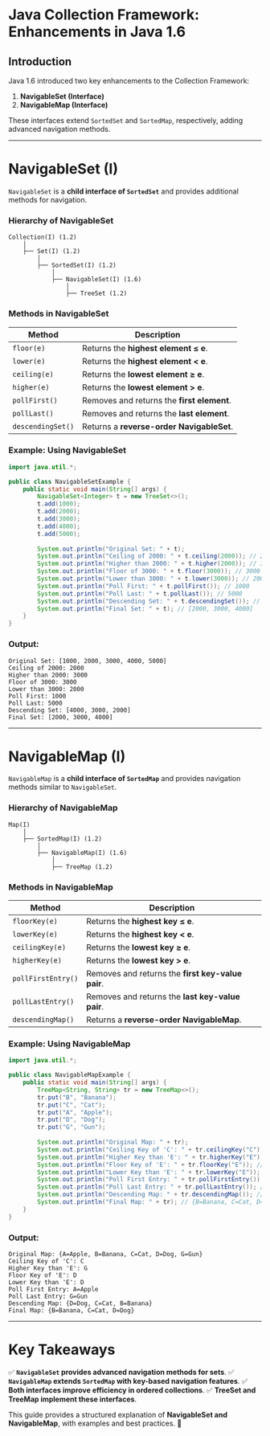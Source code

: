 # **Java Collection Framework: Enhancements in Java 1.6**

## **Introduction**
Java 1.6 introduced two key enhancements to the Collection Framework:
1. **NavigableSet (Interface)**
2. **NavigableMap (Interface)**

These interfaces extend `SortedSet` and `SortedMap`, respectively, adding advanced navigation methods.

---
# **NavigableSet (I)**
`NavigableSet` is a **child interface of `SortedSet`** and provides additional methods for navigation.

### **Hierarchy of NavigableSet**
```
Collection(I) (1.2)
    │
    ├── Set(I) (1.2)
        │
        ├── SortedSet(I) (1.2)
            │
            ├── NavigableSet(I) (1.6)
                │
                ├── TreeSet (1.2)
```

### **Methods in NavigableSet**
| Method | Description |
|--------|-------------|
| `floor(e)` | Returns the **highest element ≤ e**. |
| `lower(e)` | Returns the **highest element < e**. |
| `ceiling(e)` | Returns the **lowest element ≥ e**. |
| `higher(e)` | Returns the **lowest element > e**. |
| `pollFirst()` | Removes and returns the **first element**. |
| `pollLast()` | Removes and returns the **last element**. |
| `descendingSet()` | Returns a **reverse-order NavigableSet**. |

### **Example: Using NavigableSet**
```java
import java.util.*;

public class NavigableSetExample {
    public static void main(String[] args) {
        NavigableSet<Integer> t = new TreeSet<>();
        t.add(1000);
        t.add(2000);
        t.add(3000);
        t.add(4000);
        t.add(5000);
        
        System.out.println("Original Set: " + t);
        System.out.println("Ceiling of 2000: " + t.ceiling(2000)); // 2000
        System.out.println("Higher than 2000: " + t.higher(2000)); // 3000
        System.out.println("Floor of 3000: " + t.floor(3000)); // 3000
        System.out.println("Lower than 3000: " + t.lower(3000)); // 2000
        System.out.println("Poll First: " + t.pollFirst()); // 1000
        System.out.println("Poll Last: " + t.pollLast()); // 5000
        System.out.println("Descending Set: " + t.descendingSet()); // [4000, 3000, 2000]
        System.out.println("Final Set: " + t); // [2000, 3000, 4000]
    }
}
```

### **Output:**
```
Original Set: [1000, 2000, 3000, 4000, 5000]
Ceiling of 2000: 2000
Higher than 2000: 3000
Floor of 3000: 3000
Lower than 3000: 2000
Poll First: 1000
Poll Last: 5000
Descending Set: [4000, 3000, 2000]
Final Set: [2000, 3000, 4000]
```

---
# **NavigableMap (I)**
`NavigableMap` is a **child interface of `SortedMap`** and provides navigation methods similar to `NavigableSet`.

### **Hierarchy of NavigableMap**
```
Map(I)
    │
    ├── SortedMap(I) (1.2)
        │
        ├── NavigableMap(I) (1.6)
            │
            ├── TreeMap (1.2)
```

### **Methods in NavigableMap**
| Method | Description |
|--------|-------------|
| `floorKey(e)` | Returns the **highest key ≤ e**. |
| `lowerKey(e)` | Returns the **highest key < e**. |
| `ceilingKey(e)` | Returns the **lowest key ≥ e**. |
| `higherKey(e)` | Returns the **lowest key > e**. |
| `pollFirstEntry()` | Removes and returns the **first key-value pair**. |
| `pollLastEntry()` | Removes and returns the **last key-value pair**. |
| `descendingMap()` | Returns a **reverse-order NavigableMap**. |

### **Example: Using NavigableMap**
```java
import java.util.*;

public class NavigableMapExample {
    public static void main(String[] args) {
        TreeMap<String, String> tr = new TreeMap<>();
        tr.put("B", "Banana");
        tr.put("C", "Cat");
        tr.put("A", "Apple");
        tr.put("D", "Dog");
        tr.put("G", "Gun");
        
        System.out.println("Original Map: " + tr);
        System.out.println("Ceiling Key of 'C': " + tr.ceilingKey("C")); // C
        System.out.println("Higher Key than 'E': " + tr.higherKey("E")); // G
        System.out.println("Floor Key of 'E': " + tr.floorKey("E")); // D
        System.out.println("Lower Key than 'E': " + tr.lowerKey("E")); // D
        System.out.println("Poll First Entry: " + tr.pollFirstEntry()); // A=Apple
        System.out.println("Poll Last Entry: " + tr.pollLastEntry()); // G=Gun
        System.out.println("Descending Map: " + tr.descendingMap()); // {D=Dog, C=Cat, B=Banana}
        System.out.println("Final Map: " + tr); // {B=Banana, C=Cat, D=Dog}
    }
}
```

### **Output:**
```
Original Map: {A=Apple, B=Banana, C=Cat, D=Dog, G=Gun}
Ceiling Key of 'C': C
Higher Key than 'E': G
Floor Key of 'E': D
Lower Key than 'E': D
Poll First Entry: A=Apple
Poll Last Entry: G=Gun
Descending Map: {D=Dog, C=Cat, B=Banana}
Final Map: {B=Banana, C=Cat, D=Dog}
```

---
# **Key Takeaways**
✅ **`NavigableSet` provides advanced navigation methods for sets**.
✅ **`NavigableMap` extends `SortedMap` with key-based navigation features**.
✅ **Both interfaces improve efficiency in ordered collections**.
✅ **TreeSet and TreeMap implement these interfaces**.

This guide provides a structured explanation of **NavigableSet and NavigableMap**, with examples and best practices. 🚀

